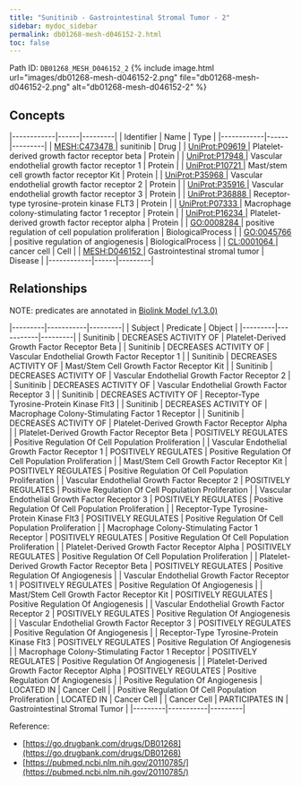 ```yaml
---
title: "Sunitinib - Gastrointestinal Stromal Tumor - 2"
sidebar: mydoc_sidebar
permalink: db01268-mesh-d046152-2.html
toc: false 
---
```



Path ID: `DB01268_MESH_D046152_2`
{% include image.html url="images/db01268-mesh-d046152-2.png" file="db01268-mesh-d046152-2.png" alt="db01268-mesh-d046152-2" %}

## Concepts

|------------|------|---------|
| Identifier | Name | Type    |
|------------|------|---------|
| <a href="https://identifiers.org/MESH:C473478">MESH:C473478 </a> | sunitinib | Drug |
| <a href="https://identifiers.org/UniProt:P09619">UniProt:P09619 </a> | Platelet-derived growth factor receptor beta | Protein |
| <a href="https://identifiers.org/UniProt:P17948">UniProt:P17948 </a> | Vascular endothelial growth factor receptor 1 | Protein |
| <a href="https://identifiers.org/UniProt:P10721">UniProt:P10721 </a> | Mast/stem cell growth factor receptor Kit | Protein |
| <a href="https://identifiers.org/UniProt:P35968">UniProt:P35968 </a> | Vascular endothelial growth factor receptor 2 | Protein |
| <a href="https://identifiers.org/UniProt:P35916">UniProt:P35916 </a> | Vascular endothelial growth factor receptor 3 | Protein |
| <a href="https://identifiers.org/UniProt:P36888">UniProt:P36888 </a> | Receptor-type tyrosine-protein kinase FLT3 | Protein |
| <a href="https://identifiers.org/UniProt:P07333">UniProt:P07333 </a> | Macrophage colony-stimulating factor 1 receptor | Protein |
| <a href="https://identifiers.org/UniProt:P16234">UniProt:P16234 </a> | Platelet-derived growth factor receptor alpha | Protein |
| <a href="https://identifiers.org/GO:0008284">GO:0008284 </a> | positive regulation of cell population proliferation | BiologicalProcess |
| <a href="https://identifiers.org/GO:0045766">GO:0045766 </a> | positive regulation of angiogenesis | BiologicalProcess |
| <a href="https://identifiers.org/CL:0001064">CL:0001064 </a> | cancer cell | Cell |
| <a href="https://identifiers.org/MESH:D046152">MESH:D046152 </a> | Gastrointestinal stromal tumor | Disease |
|------------|------|---------|

## Relationships


NOTE: predicates are annotated in <a href="https://github.com/biolink/biolink-model/releases/tag/v1.3.0">Biolink Model (v1.3.0)</a>

|---------|-----------|---------|
| Subject | Predicate | Object  |
|---------|-----------|---------|
| Sunitinib | DECREASES ACTIVITY OF | Platelet-Derived Growth Factor Receptor Beta |
| Sunitinib | DECREASES ACTIVITY OF | Vascular Endothelial Growth Factor Receptor 1 |
| Sunitinib | DECREASES ACTIVITY OF | Mast/Stem Cell Growth Factor Receptor Kit |
| Sunitinib | DECREASES ACTIVITY OF | Vascular Endothelial Growth Factor Receptor 2 |
| Sunitinib | DECREASES ACTIVITY OF | Vascular Endothelial Growth Factor Receptor 3 |
| Sunitinib | DECREASES ACTIVITY OF | Receptor-Type Tyrosine-Protein Kinase Flt3 |
| Sunitinib | DECREASES ACTIVITY OF | Macrophage Colony-Stimulating Factor 1 Receptor |
| Sunitinib | DECREASES ACTIVITY OF | Platelet-Derived Growth Factor Receptor Alpha |
| Platelet-Derived Growth Factor Receptor Beta | POSITIVELY REGULATES | Positive Regulation Of Cell Population Proliferation |
| Vascular Endothelial Growth Factor Receptor 1 | POSITIVELY REGULATES | Positive Regulation Of Cell Population Proliferation |
| Mast/Stem Cell Growth Factor Receptor Kit | POSITIVELY REGULATES | Positive Regulation Of Cell Population Proliferation |
| Vascular Endothelial Growth Factor Receptor 2 | POSITIVELY REGULATES | Positive Regulation Of Cell Population Proliferation |
| Vascular Endothelial Growth Factor Receptor 3 | POSITIVELY REGULATES | Positive Regulation Of Cell Population Proliferation |
| Receptor-Type Tyrosine-Protein Kinase Flt3 | POSITIVELY REGULATES | Positive Regulation Of Cell Population Proliferation |
| Macrophage Colony-Stimulating Factor 1 Receptor | POSITIVELY REGULATES | Positive Regulation Of Cell Population Proliferation |
| Platelet-Derived Growth Factor Receptor Alpha | POSITIVELY REGULATES | Positive Regulation Of Cell Population Proliferation |
| Platelet-Derived Growth Factor Receptor Beta | POSITIVELY REGULATES | Positive Regulation Of Angiogenesis |
| Vascular Endothelial Growth Factor Receptor 1 | POSITIVELY REGULATES | Positive Regulation Of Angiogenesis |
| Mast/Stem Cell Growth Factor Receptor Kit | POSITIVELY REGULATES | Positive Regulation Of Angiogenesis |
| Vascular Endothelial Growth Factor Receptor 2 | POSITIVELY REGULATES | Positive Regulation Of Angiogenesis |
| Vascular Endothelial Growth Factor Receptor 3 | POSITIVELY REGULATES | Positive Regulation Of Angiogenesis |
| Receptor-Type Tyrosine-Protein Kinase Flt3 | POSITIVELY REGULATES | Positive Regulation Of Angiogenesis |
| Macrophage Colony-Stimulating Factor 1 Receptor | POSITIVELY REGULATES | Positive Regulation Of Angiogenesis |
| Platelet-Derived Growth Factor Receptor Alpha | POSITIVELY REGULATES | Positive Regulation Of Angiogenesis |
| Positive Regulation Of Angiogenesis | LOCATED IN | Cancer Cell |
| Positive Regulation Of Cell Population Proliferation | LOCATED IN | Cancer Cell |
| Cancer Cell | PARTICIPATES IN | Gastrointestinal Stromal Tumor |
|---------|-----------|---------|

Reference: 
  - [https://go.drugbank.com/drugs/DB01268](https://go.drugbank.com/drugs/DB01268)
  - [https://pubmed.ncbi.nlm.nih.gov/20110785/](https://pubmed.ncbi.nlm.nih.gov/20110785/)
